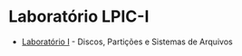 # Laboratório LPIC-I

- [Laboratório I](lab01/README.md) - Discos, Partições e Sistemas de Arquivos
